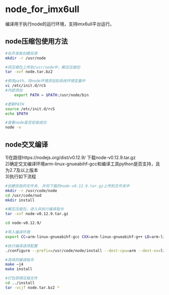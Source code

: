 # node_for_imx6ull

编译用于执行node的运行环境，支持imx6ull平台运行。   
## node压缩包使用方法  
```bash
#在开发板创建目录
mkdir -r /usr/node  

#将压缩包上传到/usr/node中，解压压缩包
tar -xvf node.tar.bz2

#修改path，将node环境添加到系统环境变量中
vi /etc/init.d/rcS
#内部添加
    export PATH = $PATH:/usr/node/bin

#更新PATH
source /etc/init.d/rcS
echo $PATH

#查看node是否安装成功
node -v
```  

## node交叉编译      
1)在路径https://nodejs.org/dist/v0.12.9/ 下载node-v0.12.9.tar.gz  
2)确定交叉编译环境arm-linux-gnueabihf-gcc和编译工具python是否支持，且为2.7及以上版本  
3)执行如下流程  
```bash
#创建存放的文件夹, 并将下载的node-v0.12.9.tar.gz上传到文件夹中
mkdir -r /usr/code/node
cd /usr/code/nod
mkdir install

#解压压缩包，进入并执行编译指令
tar -xvf node-v0.12.9.tar.gz

cd node-v0.12.9/

#导入编译环境
export CC=arm-linux-gnueabihf-gcc CXX=arm-linux-gnueabihf-g++ LD=arm-linux-gnueabihf-ld RANLIB=arm-linux-gnueabihf-ranlib AR=arm-linux-gnueabihf-ar CFLAGS=-static CXXFLAGS=-static LDFLAGS=-static

#执行编译选项配置
./configure --prefix=/usr/code/node/install --dest-cpu=arm --dest-os=linux --without-snapshot

#具体的编译指令
make –j4
make install

#打包获得压缩文件
cd ../install
tar -vcjf node.tar.bz2 *
```

